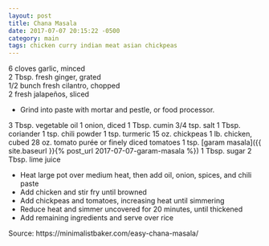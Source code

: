 ```yaml
---
layout: post
title: Chana Masala
date: 2017-07-07 20:15:22 -0500
category: main
tags: chicken curry indian meat asian chickpeas
---
```

6 cloves garlic, minced  
2 Tbsp. fresh ginger, grated  
1/2 bunch fresh cilantro, chopped  
2 fresh jalapeños, sliced  
<ul>
 	<li>Grind into paste with mortar and pestle, or food processor.</li>
</ul>
3 Tbsp. vegetable oil  
1 onion, diced  
1 Tbsp. cumin  
3/4 tsp. salt  
1 Tbsp. coriander  
1 tsp. chili powder  
1 tsp. turmeric  
15 oz. chickpeas  
1 lb. chicken, cubed  
28 oz. tomato purée or finely diced tomatoes  
1 tsp. [garam masala]({{ site.baseurl }}{% post_url 2017-07-07-garam-masala %})
1 Tbsp. sugar  
2 Tbsp. lime juice  
<ul>
 	<li>Heat large pot over medium heat, then add oil, onion, spices, and chili paste</li>
 	<li>Add chicken and stir fry until browned</li>
 	<li>Add chickpeas and tomatoes, increasing heat until simmering</li>
 	<li>Reduce heat and simmer uncovered for 20 minutes, until thickened</li>
 	<li>Add remaining ingredients and serve over rice</li>
</ul>
Source: https://minimalistbaker.com/easy-chana-masala/  
